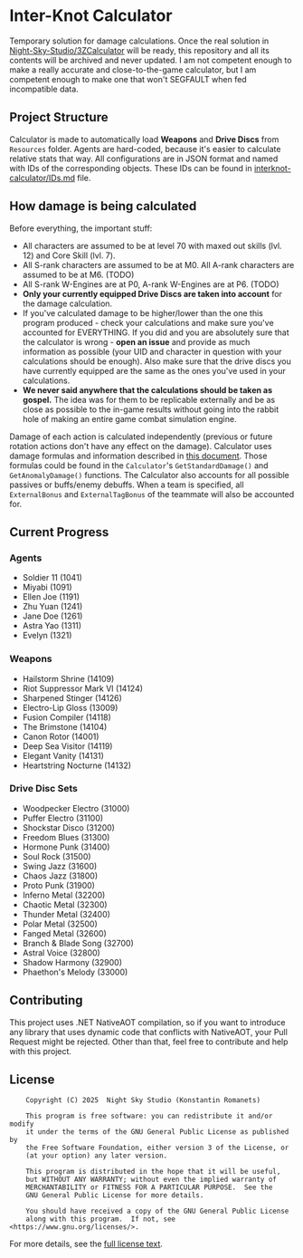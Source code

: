 ﻿# Inter-Knot Calculator
Temporary solution for damage calculations. Once the real solution in [Night-Sky-Studio/3ZCalculator](https://github.com/Night-Sky-Studio/3ZCalculator) will be
ready, this repository and all its contents will be archived and never updated. I am not competent enough to make
a really accurate and close-to-the-game calculator, but I am competent enough to make one that won't SEGFAULT when fed
incompatible data.

## Project Structure
Calculator is made to automatically load **Weapons** and **Drive Discs** from `Resources` folder.
Agents are hard-coded, because it's easier to calculate relative stats that way.
All configurations are in JSON format and named with IDs of the corresponding objects. These IDs can be found in
[interknot-calculator/IDs.md](IDs.md) file.

## How damage is being calculated
Before everything, the important stuff:
- All characters are assumed to be at level 70 with maxed out skills (lvl. 12) and Core Skill (lvl. 7).
- All S-rank characters are assumed to be at M0. All A-rank characters are assumed to be at M6. (TODO)
- All S-rank W-Engines are at P0, A-rank W-Engines are at P6. (TODO)
- **Only your currently equipped Drive Discs are taken into account** for the damage calculation.
- If you've calculated damage to be higher/lower than the one this program produced - check your calculations and
make sure you've accounted for EVERYTHING. If you did and you are absolutely sure that the calculator is wrong -
**open an issue** and provide as much information as possible (your UID and character in question with your calculations 
should be enough). Also make sure that the drive discs you have currently equipped are the same as the ones
you've used in your calculations.
- **We never said anywhere that the calculations should be taken as gospel.** The idea was for them to be replicable 
externally and be as close as possible to the in-game results without going into the rabbit hole of making an entire
game combat simulation engine.

Damage of each action is calculated independently (previous or future rotation actions don't
have any effect on the damage). Calculator uses damage formulas and information described in
[this document](https://docs.google.com/document/d/e/2PACX-1vSo82Ac3HqdI_G5_BoAqYJToK6LX4FGLPJxjPZEbhMQ-wSyFyxDFl1dr8i5czcCLJmYwxWfsXkCXN6v/pub).
Those formulas could be found in the `Calculator`'s `GetStandardDamage()` and `GetAnomalyDamage()` functions.
The Calculator also accounts for all possible passives or buffs/enemy debuffs. When a team is specified, all 
`ExternalBonus` and `ExternalTagBonus` of the teammate will also be accounted for.

## Current Progress
### Agents
- Soldier 11 (1041)
- Miyabi (1091)
- Ellen Joe (1191)
- Zhu Yuan (1241)
- Jane Doe (1261)
- Astra Yao (1311)
- Evelyn (1321)

### Weapons
- Hailstorm Shrine (14109)
- Riot Suppressor Mark VI (14124)
- Sharpened Stinger (14126)
- Electro-Lip Gloss (13009)
- Fusion Compiler (14118)
- The Brimstone (14104)
- Canon Rotor (14001)
- Deep Sea Visitor (14119)
- Elegant Vanity (14131)
- Heartstring Nocturne (14132)

### Drive Disc Sets
- Woodpecker Electro (31000)
- Puffer Electro (31100)
- Shockstar Disco (31200)
- Freedom Blues (31300)
- Hormone Punk (31400)
- Soul Rock (31500)
- Swing Jazz (31600)
- Chaos Jazz (31800)
- Proto Punk (31900)
- Inferno Metal (32200)
- Chaotic Metal (32300)
- Thunder Metal (32400)
- Polar Metal (32500)
- Fanged Metal (32600)
- Branch & Blade Song (32700)
- Astral Voice (32800)
- Shadow Harmony (32900)
- Phaethon's Melody (33000)


## Contributing
This project uses .NET NativeAOT compilation, so if you want to introduce any library that uses dynamic code that
conflicts with NativeAOT, your Pull Request might be rejected. Other than that, feel free to contribute and help 
with this project.

## License
```
    Copyright (C) 2025  Night Sky Studio (Konstantin Romanets)

    This program is free software: you can redistribute it and/or modify
    it under the terms of the GNU General Public License as published by
    the Free Software Foundation, either version 3 of the License, or
    (at your option) any later version.

    This program is distributed in the hope that it will be useful,
    but WITHOUT ANY WARRANTY; without even the implied warranty of
    MERCHANTABILITY or FITNESS FOR A PARTICULAR PURPOSE.  See the
    GNU General Public License for more details.

    You should have received a copy of the GNU General Public License
    along with this program.  If not, see <https://www.gnu.org/licenses/>.
```
For more details, see the [full license text](https://www.gnu.org/licenses/gpl-3.0.txt).
